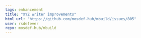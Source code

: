 ```yaml
---
tags: enhancement
title: "XYZ writer improvements"
html_url: "https://github.com/mosdef-hub/mbuild/issues/805"
user: rsdefever
repo: mosdef-hub/mbuild
---
```


